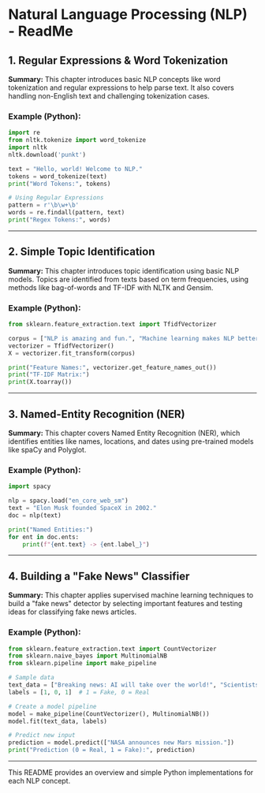 # Natural Language Processing (NLP) - ReadMe

## 1. Regular Expressions & Word Tokenization
**Summary:** This chapter introduces basic NLP concepts like word tokenization and regular expressions to help parse text. It also covers handling non-English text and challenging tokenization cases.

### Example (Python):
```python
import re
from nltk.tokenize import word_tokenize
import nltk
nltk.download('punkt')

text = "Hello, world! Welcome to NLP."
tokens = word_tokenize(text)
print("Word Tokens:", tokens)

# Using Regular Expressions
pattern = r'\b\w+\b'
words = re.findall(pattern, text)
print("Regex Tokens:", words)
```

---

## 2. Simple Topic Identification
**Summary:** This chapter introduces topic identification using basic NLP models. Topics are identified from texts based on term frequencies, using methods like bag-of-words and TF-IDF with NLTK and Gensim.

### Example (Python):
```python
from sklearn.feature_extraction.text import TfidfVectorizer

corpus = ["NLP is amazing and fun.", "Machine learning makes NLP better.", "Deep learning enhances NLP."]
vectorizer = TfidfVectorizer()
X = vectorizer.fit_transform(corpus)

print("Feature Names:", vectorizer.get_feature_names_out())
print("TF-IDF Matrix:")
print(X.toarray())
```

---

## 3. Named-Entity Recognition (NER)
**Summary:** This chapter covers Named Entity Recognition (NER), which identifies entities like names, locations, and dates using pre-trained models like spaCy and Polyglot.

### Example (Python):
```python
import spacy

nlp = spacy.load("en_core_web_sm")
text = "Elon Musk founded SpaceX in 2002."
doc = nlp(text)

print("Named Entities:")
for ent in doc.ents:
    print(f"{ent.text} -> {ent.label_}")
```

---

## 4. Building a "Fake News" Classifier
**Summary:** This chapter applies supervised machine learning techniques to build a "fake news" detector by selecting important features and testing ideas for classifying fake news articles.

### Example (Python):
```python
from sklearn.feature_extraction.text import CountVectorizer
from sklearn.naive_bayes import MultinomialNB
from sklearn.pipeline import make_pipeline

# Sample data
text_data = ["Breaking news: AI will take over the world!", "Scientists discover water on Mars.", "Fake news: The moon is made of cheese."]
labels = [1, 0, 1]  # 1 = Fake, 0 = Real

# Create a model pipeline
model = make_pipeline(CountVectorizer(), MultinomialNB())
model.fit(text_data, labels)

# Predict new input
prediction = model.predict(["NASA announces new Mars mission."])
print("Prediction (0 = Real, 1 = Fake):", prediction)
```

---
This README provides an overview and simple Python implementations for each NLP concept.

